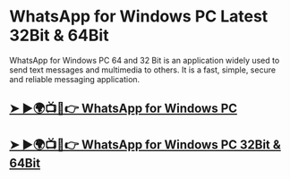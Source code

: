 # WhatsApp for Windows PC Latest 32Bit & 64Bit

WhatsApp for Windows PC 64 and 32 Bit is an application widely used to send text messages and multimedia to others. It is a fast, simple, secure and reliable messaging application.

## [➤ ►🌍📺📱👉 WhatsApp for Windows PC](https://tinyurl.com/3hkw6bze)

## [➤ ►🌍📺📱👉 WhatsApp for Windows PC 32Bit & 64Bit](https://tinyurl.com/3hkw6bze)

